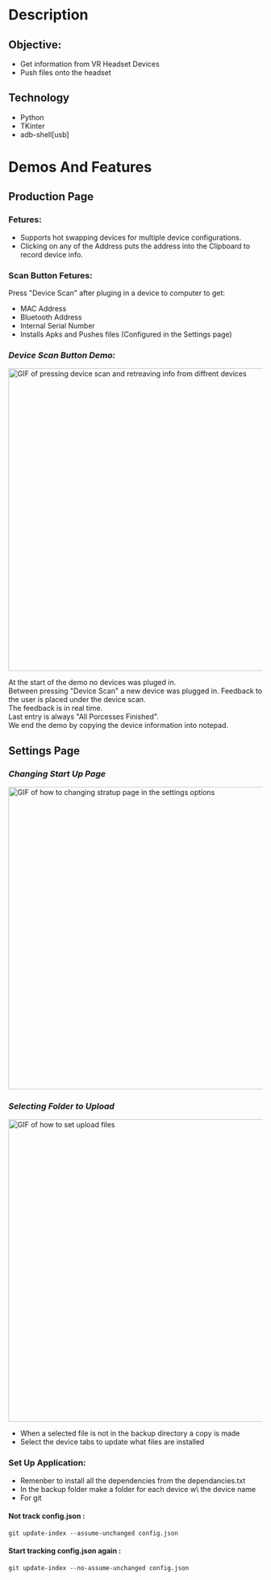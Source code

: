 # Description
## Objective:
* Get information from VR Headset Devices 
* Push files onto the headset

## Technology
* Python
* TKinter
* adb-shell[usb]

# Demos And Features
## Production Page
### Fetures:
* Supports hot swapping devices for multiple device configurations. 
* Clicking on any of the Address puts the address into the Clipboard to record device info.
  
### Scan Button Fetures:
Press "Device Scan" after pluging in a device to computer to get:
* MAC Address 
* Bluetooth Address 
* Internal Serial Number 
* Installs Apks and Pushes files (Configured in the Settings page) 

### *Device Scan Button Demo:*  
<img src="https://github.com/emilshigin/MMD-GUI/assets/71671062/e541daf6-b7ff-42ad-9b50-b1875b07b654" alt="GIF of pressing device scan and retreaving info from diffrent devices" width="600">

At the start of the demo no devices was pluged in. \
Between pressing "Device Scan" a new device was plugged in. 
Feedback to the user is placed under the device scan. \
The feedback is in real time. \
Last entry is always "All Porcesses Finished". \
We end the demo by copying the device information into notepad. 

## Settings Page 
### *Changing Start Up Page* 
<img src="https://github.com/emilshigin/MMD-GUI/assets/71671062/4c48c3b5-f7b6-46dd-85f6-672466bf31c8" alt="GIF of how to changing stratup page in the settings options " width="600">

### *Selecting Folder to Upload* 
<img src="https://github.com/emilshigin/MMD-GUI/assets/71671062/584168d6-d7e8-4008-a620-7568227dcbe7" alt="GIF of how to set upload files " width="600">

* When a selected file is not in the backup directory a copy is made
* Select the device tabs to update what files are installed  
  
### Set Up Application:
* Remenber to install all the dependencies from the dependancies.txt
* In the backup folder make a folder for each device w\ the device name 
* For git
#### Not track config.json :  
``` git update-index --assume-unchanged config.json ```
#### Start tracking config.json again :  
``` git update-index --no-assume-unchanged config.json ```

